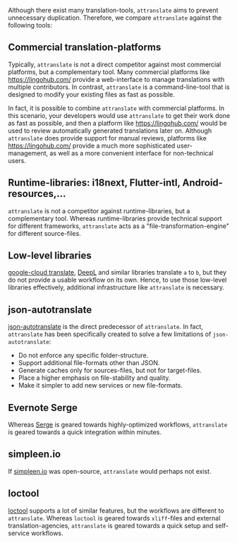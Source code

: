 Although there exist many translation-tools, `attranslate` aims to prevent unnecessary duplication.
Therefore, we compare `attranslate` against the following tools:

## Commercial translation-platforms

Typically, `attranslate` is not a direct competitor against most commercial platforms, but a complementary tool.
Many commercial platforms like https://lingohub.com/ provide a web-interface to manage translations with multiple contributors.
In contrast, `attranslate` is a command-line-tool that is designed to modify your existing files as fast as possible.

In fact, it is possible to combine `attranslate` with commercial platforms.
In this scenario, your developers would use `attranslate` to get their work done as fast as possible, and then a platform like https://lingohub.com/ would be used to review automatically generated translations later on.
Although `attranslate` does provide support for manual reviews, platforms like https://lingohub.com/ provide a much more sophisticated user-management, as well as a more convenient interface for non-technical users.

## Runtime-libraries: i18next, Flutter-intl, Android-resources,...

`attranslate` is not a competitor against runtime-libraries, but a complementary tool.
Whereas runtime-libraries provide technical support for different frameworks, `attranslate` acts as a "file-transformation-engine" for different source-files.

## Low-level libraries

[google-cloud translate](https://github.com/googleapis/nodejs-translate), [DeepL](https://github.com/vsetka/deepl-translator) and similar libraries translate `a` to `b`, but they do not provide a usable workflow on its own.
Hence, to use those low-level libraries effectively, additional infrastructure like `attranslate` is necessary.

## json-autotranslate

[json-autotranslate](https://github.com/leolabs/json-autotranslate) is the direct predecessor of `attranslate`.
In fact, `attranslate` has been specifically created to solve a few limitations of `json-autotranslate`:

- Do not enforce any specific folder-structure.
- Support additional file-formats other than JSON.
- Generate caches only for sources-files, but not for target-files.
- Place a higher emphasis on file-stability and quality.
- Make it simpler to add new services or new file-formats.

## Evernote Serge

Whereas [Serge](https://github.com/evernote/serge) is geared towards highly-optimized workflows, `attranslate` is geared towards a quick integration within minutes.

## simpleen.io

If [simpleen.io](https://simpleen.io/) was open-source, `attranslate` would perhaps not exist.

## loctool

[loctool](https://github.com/iLib-js/loctool) supports a lot of similar features, but the workflows are different to `attranslate`.
Whereas `loctool` is geared towards `xliff`-files and external translation-agencies, `attranslate` is geared towards a quick setup and self-service workflows.
